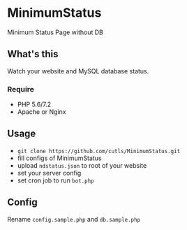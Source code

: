 # MinimumStatus

Minimum Status Page without DB

## What's this

Watch your website and MySQL database status.  

### Require

* PHP 5.6/7.2
* Apache or Nginx

## Usage
  
* `git clone https://github.com/cutls/MinimumStatus.git`
* fill configs of MinimumStatus
* upload `ndstatus.json` to root of your website
* set your server config
* set cron job to run `bot.php`

## Config

Rename `config.sample.php` and `db.sample.php`